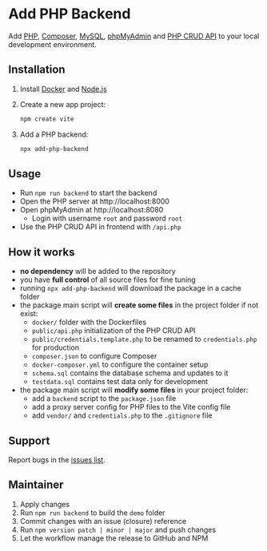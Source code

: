 # Add PHP Backend

Add [PHP](https://www.php.net/), [Composer](https://getcomposer.org/), [MySQL](https://mariadb.org/), [phpMyAdmin](https://www.phpmyadmin.net/) and [PHP CRUD API](https://github.com/mevdschee/php-crud-api) to your local development environment.

## Installation

1. Install [Docker](https://www.docker.com/) and [Node.js](https://nodejs.org/)

2. Create a new app project:

    ```bash
    npm create vite
    ```

3. Add a PHP backend:

    ```bash
    npx add-php-backend
    ```

## Usage

- Run `npm run backend` to start the backend
- Open the PHP server at http://localhost:8000
- Open phpMyAdmin at http://localhost:8080
  - Login with username `root` and password `root`
- Use the PHP CRUD API in frontend with `/api.php`

## How it works

- **no dependency** will be added to the repository
- you have **full control** of all source files for fine tuning
- running `npx add-php-backend` will download the package in a cache folder
- the package main script will **create some files** in the project folder if not exist:
  - `docker/` folder with the Dockerfiles
  - `public/api.php` initialization of the PHP CRUD API
  - `public/credentials.template.php` to be renamed to `credentials.php` for production
  - `composer.json` to configure Composer
  - `docker-composer.yml` to configure the container setup
  - `schema.sql` contains the database schema and updates to it
  - `testdata.sql` contains test data only for development
- the package main script will **modify some files** in your project folder:
  - add a `backend` script to the `package.json` file
  - add a proxy server config for PHP files to the Vite config file 
  - add `vendor/` and `credentials.php` to the `.gitignore` file

## Support

Report bugs in the [issues list](https://github.com/scriptPilot/add-php-backend/issues).

## Maintainer

1. Apply changes
2. Run `npm run backend` to build the `demo` folder
3. Commit changes with an issue (closure) reference
4. Run `npm version patch | minor | major` and push changes
5. Let the workflow manage the release to GitHub and NPM
